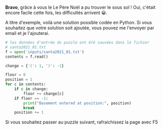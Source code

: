 **Bravo**, grâce à vous le Le Père Noël a pu trouver le sous sol ! Oui, c'était encore facile cette fois, les difficultés arrivent :grinning:.

A titre d'exemple, voilà une solution possible codée en Python. Si vous souhaitez que votre solution soit ajoutée, vous pouvez me l'envoyer par email et je l'ajouterai.

```python
# les données d'entrée du puzzle ont été sauvées dans le fichier
# santa2021_01.txt
f = open('inputs/santa2021_01.txt')
contents = f.read()

change = {'(': 1, ')': -1}

floor = 0
position = 1
for c in contents:
    if c in change:
        floor += change[c]
    if floor == -1:
        print("Basement entered at position:", position)
        break
    position += 1
```

Si vous souhaitez passer au puzzle suivant, rafraichissez la page avec F5